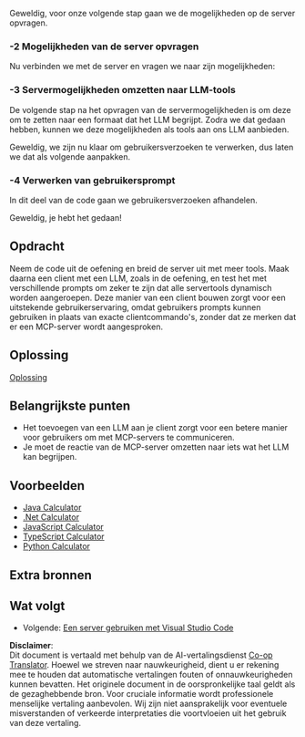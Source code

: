 <!--
CO_OP_TRANSLATOR_METADATA:
{
  "original_hash": "bc3ae5af5973160abba9976cb5a4704c",
  "translation_date": "2025-06-13T11:33:24+00:00",
  "source_file": "03-GettingStarted/03-llm-client/README.md",
  "language_code": "nl"
}
-->
Geweldig, voor onze volgende stap gaan we de mogelijkheden op de server opvragen.

### -2 Mogelijkheden van de server opvragen

Nu verbinden we met de server en vragen we naar zijn mogelijkheden:

### -3 Servermogelijkheden omzetten naar LLM-tools

De volgende stap na het opvragen van de servermogelijkheden is om deze om te zetten naar een formaat dat het LLM begrijpt. Zodra we dat gedaan hebben, kunnen we deze mogelijkheden als tools aan ons LLM aanbieden.

Geweldig, we zijn nu klaar om gebruikersverzoeken te verwerken, dus laten we dat als volgende aanpakken.

### -4 Verwerken van gebruikersprompt

In dit deel van de code gaan we gebruikersverzoeken afhandelen.

Geweldig, je hebt het gedaan!

## Opdracht

Neem de code uit de oefening en breid de server uit met meer tools. Maak daarna een client met een LLM, zoals in de oefening, en test het met verschillende prompts om zeker te zijn dat alle servertools dynamisch worden aangeroepen. Deze manier van een client bouwen zorgt voor een uitstekende gebruikerservaring, omdat gebruikers prompts kunnen gebruiken in plaats van exacte clientcommando's, zonder dat ze merken dat er een MCP-server wordt aangesproken.

## Oplossing

[Oplossing](/03-GettingStarted/03-llm-client/solution/README.md)

## Belangrijkste punten

- Het toevoegen van een LLM aan je client zorgt voor een betere manier voor gebruikers om met MCP-servers te communiceren.
- Je moet de reactie van de MCP-server omzetten naar iets wat het LLM kan begrijpen.

## Voorbeelden

- [Java Calculator](../samples/java/calculator/README.md)
- [.Net Calculator](../../../../03-GettingStarted/samples/csharp)
- [JavaScript Calculator](../samples/javascript/README.md)
- [TypeScript Calculator](../samples/typescript/README.md)
- [Python Calculator](../../../../03-GettingStarted/samples/python)

## Extra bronnen

## Wat volgt

- Volgende: [Een server gebruiken met Visual Studio Code](/03-GettingStarted/04-vscode/README.md)

**Disclaimer**:  
Dit document is vertaald met behulp van de AI-vertalingsdienst [Co-op Translator](https://github.com/Azure/co-op-translator). Hoewel we streven naar nauwkeurigheid, dient u er rekening mee te houden dat automatische vertalingen fouten of onnauwkeurigheden kunnen bevatten. Het originele document in de oorspronkelijke taal geldt als de gezaghebbende bron. Voor cruciale informatie wordt professionele menselijke vertaling aanbevolen. Wij zijn niet aansprakelijk voor eventuele misverstanden of verkeerde interpretaties die voortvloeien uit het gebruik van deze vertaling.